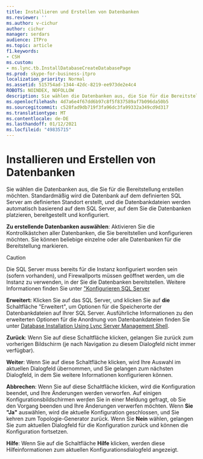 ```yaml
---
title: Installieren und Erstellen von Datenbanken
ms.reviewer: ''
ms.author: v-cichur
author: cichur
manager: serdars
audience: ITPro
ms.topic: article
f1.keywords:
- CSH
ms.custom:
- ms.lync.tb.InstallDatabaseCreateDatabasePage
ms.prod: skype-for-business-itpro
localization_priority: Normal
ms.assetid: 515754ad-1344-42dc-8219-ee973de2e4c4
ROBOTS: NOINDEX, NOFOLLOW
description: Sie wählen die Datenbanken aus, die Sie für die Bereitstellung erstellen möchten. Standardmäßig wird die Datenbank auf dem definierten SQL Server am definierten Standort erstellt, und die Datenbankdateien werden automatisch basierend auf dem SQL Server, auf dem Sie die Datenbanken platzieren, bereitgestellt und konfiguriert.
ms.openlocfilehash: 4d7a6e4f67dd6b97c8f5f837589af7b096da50b5
ms.sourcegitcommit: c528fad9db719f3fa96dc3fa99332a349cd9d317
ms.translationtype: MT
ms.contentlocale: de-DE
ms.lasthandoff: 01/12/2021
ms.locfileid: "49835715"
---
```

# <a name="install-and-create-databases"></a>Installieren und Erstellen von Datenbanken

Sie wählen die Datenbanken aus, die Sie für die Bereitstellung erstellen möchten. Standardmäßig wird die Datenbank auf dem definierten SQL Server am definierten Standort erstellt, und die Datenbankdateien werden automatisch basierend auf dem SQL Server, auf dem Sie die Datenbanken platzieren, bereitgestellt und konfiguriert.

 **Zu erstellende Datenbanken auswählen**: Aktivieren Sie die Kontrollkästchen aller Datenbanken, die Sie bereitstellen und konfigurieren möchten. Sie können beliebige einzelne oder alle Datenbanken für die Bereitstellung markieren.

> [!CAUTION]
> Die SQL Server muss bereits für die Instanz konfiguriert worden sein (sofern vorhanden), und Firewallports müssen geöffnet werden, um die Instanz zu verwenden, in der Sie die Datenbanken bereitstellen. Weitere Informationen finden Sie unter ["Konfigurieren SQL Server](https://technet.microsoft.com/library/375e5cc4-e436-46dc-9b02-5063f35cdcc1.aspx)

 **Erweitert:** Klicken Sie auf das SQL Server, und klicken Sie auf **die** Schaltfläche "Erweitert", um Optionen für die Speicherorte der Datenbankdateien auf Ihrer SQL Server. Ausführliche Informationen zu den erweiterten Optionen für die Anordnung von Datenbankdateien finden Sie unter [Database Installation Using Lync Server Management Shell](https://technet.microsoft.com/library/c90a6449-4dd5-4b18-b21c-ea2c2a64dc3c.aspx).

 **Zurück**: Wenn Sie auf diese Schaltfläche klicken, gelangen Sie zurück zum vorherigen Bildschirm (je nach Navigation zu diesem Dialogfeld nicht immer verfügbar).

 **Weiter**: Wenn Sie auf diese Schaltfläche klicken, wird Ihre Auswahl im aktuellen Dialogfeld übernommen, und Sie gelangen zum nächsten Dialogfeld, in dem Sie weitere Informationen konfigurieren können.

 **Abbrechen**: Wenn Sie auf diese Schaltfläche klicken, wird die Konfiguration beendet, und Ihre Änderungen werden verworfen. Auf einigen Konfigurationsbildschirmen werden Sie in einer Meldung gefragt, ob Sie den Vorgang beenden und Ihre Änderungen verwerfen möchten. Wenn **Sie "Ja"** auswählen, wird die aktuelle Konfiguration geschlossen, und Sie kehren zum Topologie-Generator zurück. Wenn Sie **Nein** wählen, gelangen Sie zum aktuellen Dialogfeld für die Konfiguration zurück und können die Konfiguration fortsetzen.

 **Hilfe**: Wenn Sie auf die Schaltfläche **Hilfe** klicken, werden diese Hilfeinformationen zum aktuellen Konfigurationsdialogfeld angezeigt.



